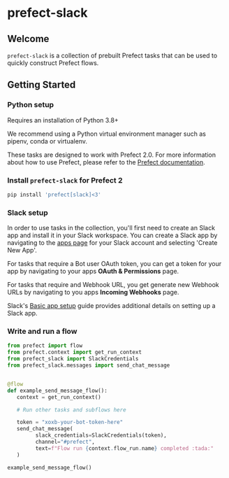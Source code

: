 # prefect-slack

## Welcome

`prefect-slack` is a collection of prebuilt Prefect tasks that can be used to quickly construct Prefect flows.

## Getting Started

### Python setup

Requires an installation of Python 3.8+

We recommend using a Python virtual environment manager such as pipenv, conda or virtualenv.

These tasks are designed to work with Prefect 2.0. For more information about how to use Prefect, please refer to the [Prefect documentation](https://docs.prefect.io/).

### Install `prefect-slack` for Prefect 2

```bash
pip install 'prefect[slack]<3'
```

### Slack setup

In order to use tasks in the collection, you'll first need to create an Slack app and install it in your Slack workspace. You can create a Slack app by navigating to the [apps page](https://api.slack.com/apps) for your Slack account and selecting 'Create New App'.

For tasks that require a Bot user OAuth token, you can get a token for your app by navigating to your apps __OAuth & Permissions__ page.

For tasks that require and Webhook URL, you get generate new Webhook URLs by navigating to you apps __Incoming Webhooks__ page.

Slack's [Basic app setup](https://api.slack.com/authentication/basics) guide provides additional details on setting up a Slack app.

### Write and run a flow

```python
from prefect import flow
from prefect.context import get_run_context
from prefect_slack import SlackCredentials
from prefect_slack.messages import send_chat_message


@flow
def example_send_message_flow():
   context = get_run_context()

   # Run other tasks and subflows here

   token = "xoxb-your-bot-token-here"
   send_chat_message(
         slack_credentials=SlackCredentials(token),
         channel="#prefect",
         text=f"Flow run {context.flow_run.name} completed :tada:"
   )

example_send_message_flow()
```
